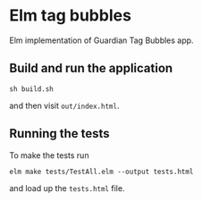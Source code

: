 # Elm tag bubbles

Elm implementation of Guardian Tag Bubbles app.

## Build and run the application

```
sh build.sh
```

and then visit `out/index.html`.

## Running the tests

To make the tests run

```
elm make tests/TestAll.elm --output tests.html
```

and load up the `tests.html` file.

